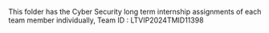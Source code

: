 This folder has the Cyber Security long term internship assignments of each team member individually, Team ID : LTVIP2024TMID11398
